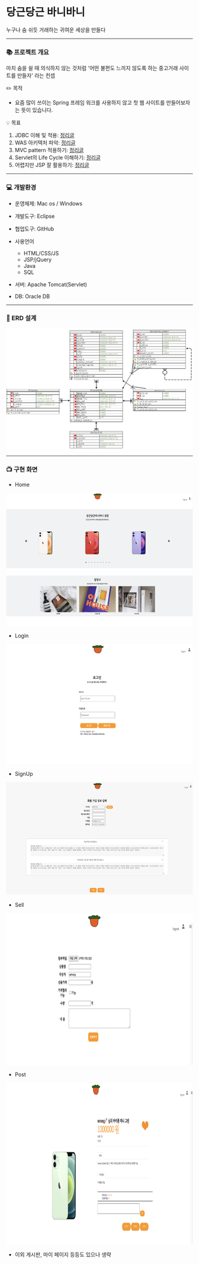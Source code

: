 # 당근당근 바니바니
누구나 숨 쉬듯 거래하는 귀여운 세상을 만들다

---
### 📚 프로젝트 개요

마치 숨을 쉴 때 의식하지 않는 것처럼 '어떤 불편도 느끼지 않도록 하는 중고거래 사이트를 만들자' 라는 컨셉

✏️ 목적

- 요즘 많이 쓰이는 Spring 프레임 워크를 사용하지 않고 첫 웹 사이트를 만들어보자는 뜻이 있습니다.

💡 목표

1. JDBC 이해 및 적용: [정리글](https://blog.naver.com/harrison1995/222388382270)
2. WAS 아키텍처 파악: [정리글](https://blog.naver.com/harrison1995/222390208208)
3. MVC pattern 적용하기: [정리글](https://blog.naver.com/harrison1995/222391331779)
4. Servlet의 Life Cycle 이해하기: [정리글](https://blog.naver.com/harrison1995/222393259701)
5. 어렵지만 JSP 잘 활용하기: [정리글](https://blog.naver.com/harrison1995/222398327870)

---
### 💻 개발환경

- 운영체제: Mac os / Windows

- 개발도구: Eclipse

- 협업도구: GitHub

- 사용언어
    - HTML/CSS/JS
    - JSP/jQuery
    - Java
    - SQL

- 서버: Apache Tomcat(Servlet)

- DB: Oracle DB

---
### 📖 ERD 설계
![erd](./img/erd.png)

---
### 📺 구현 화면
- Home

![home](./img/home.png)
- Login

![login](./img/login.png)
- SignUp

![signup](./img/signup.png)
- Sell

![createSell](./img/createSell.png)
- Post

![sellRead](./img/sellRead.png)

- 이외 게시판, 마이 페이지 등등도 있으나 생략
